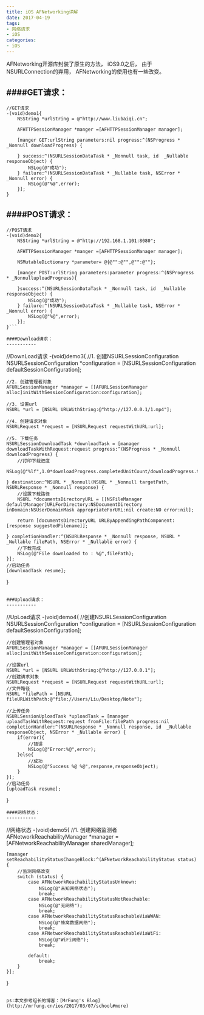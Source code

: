 ```yaml
---
title: iOS AFNetworking详解
date: 2017-04-19
tags:
- 网络请求
- iOS
categories:
- iOS
---
```


AFNetworking开源库封装了原生的方法，
iOS9.0之后，
由于NSURLConnection的弃用，
AFNetworking的使用也有一些改变。

####GET请求：
-----------
```
//GET请求
-(void)demo1{
    NSString *urlString = @"http://www.liubaiqi.cn";

    AFHTTPSessionManager *manger =[AFHTTPSessionManager manager];

    [manger GET:urlString parameters:nil progress:^(NSProgress * _Nonnull downloadProgress) {

    } success:^(NSURLSessionDataTask * _Nonnull task, id  _Nullable responseObject) {
        NSLog(@"成功");
    } failure:^(NSURLSessionDataTask * _Nullable task, NSError * _Nonnull error) {
        NSLog(@"%@",error);
    }];
}
```

####POST请求：
-----------
```
//POST请求
-(void)demo2{
    NSString *urlString = @"http://192.168.1.101:8080";

    AFHTTPSessionManager *manger =[AFHTTPSessionManager manager];

    NSMutableDictionary *parameter= @{@"":@"",@"":@""};

    [manger POST:urlString parameters:parameter progress:^(NSProgress * _NonnulluploadProgress){

    }success:^(NSURLSessionDataTask * _Nonnull task, id  _Nullable responseObject) {
        NSLog(@"成功");
    } failure:^(NSURLSessionDataTask * _Nullable task, NSError * _Nonnull error) {
        NSLog(@"%@",error);
    }];
}```

####Download请求：
-----------
```
//DownLoad请求
-(void)demo3{
    //1. 创建NSURLSessionConfiguration
    NSURLSessionConfiguration *configuration = [NSURLSessionConfiguration defaultSessionConfiguration];

    //2. 创建管理者对象
    AFURLSessionManager *manager = [[AFURLSessionManager alloc]initWithSessionConfiguration:configuration];

    //3. 设置url
    NSURL *url = [NSURL URLWithString:@"http://127.0.0.1/1.mp4"];

    //4. 创建请求对象
    NSURLRequest *request = [NSURLRequest requestWithURL:url];

    //5. 下载任务
    NSURLSessionDownloadTask *downloadTask = [manager downloadTaskWithRequest:request progress:^(NSProgress * _Nonnull downloadProgress) {
        //打印下载进度
        NSLog(@"%lf",1.0*downloadProgress.completedUnitCount/downloadProgress.totalUnitCount);

    } destination:^NSURL * _Nonnull(NSURL * _Nonnull targetPath, NSURLResponse * _Nonnull response) {
        //设置下载路径
        NSURL *documentsDirectoryURL = [[NSFileManager defaultManager]URLForDirectory:NSDocumentDirectory inDomain:NSUserDomainMask appropriateForURL:nil create:NO error:nil];

        return [documentsDirectoryURL URLByAppendingPathComponent:[response suggestedFilename]];

    } completionHandler:^(NSURLResponse * _Nonnull response, NSURL * _Nullable filePath, NSError * _Nullable error) {
        //下载完成
        NSLog(@"File downloaded to : %@",filePath);
    }];
    //启动任务
    [downloadTask resume];
}
```

###Upload请求：
-----------
```

//UpLoad请求
-(void)demo4{
    //创建NSURLSessionConfiguration
    NSURLSessionConfiguration *configuration = [NSURLSessionConfiguration defaultSessionConfiguration];

    //创建管理者对象
    AFURLSessionManager *manager = [[AFURLSessionManager alloc]initWithSessionConfiguration:configuration];

    //设置url
    NSURL *url = [NSURL URLWithString:@"http://127.0.0.1"];
    //创建请求对象
    NSURLRequest *request = [NSURLRequest requestWithURL:url];
    //文件路径
    NSURL *filePath = [NSURL fileURLWithPath:@"file://Users/Liu/Desktop/Note"];

    //上传任务
    NSURLSessionUploadTask *uploadTask = [manager uploadTaskWithRequest:request fromFile:filePath progress:nil completionHandler:^(NSURLResponse * _Nonnull response, id  _Nullable responseObject, NSError * _Nullable error) {
        if(error){
            //错误
            NSLog(@"Error:%@",error);
        }else{
            //成功
            NSLog(@"Success %@ %@",response,responseObject);
        }
    }];
    //启动任务
    [uploadTask resume];
}

```
####网络状态：
-----------
```
//网络状态
-(void)demo5{
    //1. 创建网络监测者
    AFNetworkReachabilityManager *manager = [AFNetworkReachabilityManager sharedManager];

    [manager setReachabilityStatusChangeBlock:^(AFNetworkReachabilityStatus status) {
        //监测网络改变
        switch (status) {
            case AFNetworkReachabilityStatusUnknown:
                NSLog(@"未知网络状态");
                break;
            case AFNetworkReachabilityStatusNotReachable:
                NSLog(@"无网络");
                break;
            case AFNetworkReachabilityStatusReachableViaWWAN:
                NSLog(@"蜂窝数据网络");
                break;
            case AFNetworkReachabilityStatusReachableViaWiFi:
                NSLog(@"WiFi网络");
                break;

            default:
                break;
        }
    }];
}
```

ps:本文参考组长的博客：[MrFung's Blog](http://mrfung.cn/ios/2017/03/07/school#more)

